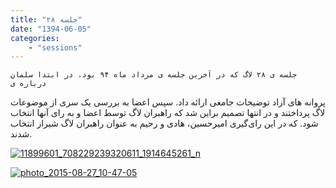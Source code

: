 ```yaml
---
title: "جلسه ۲۸"
date: "1394-06-05"
categories:
    - "sessions"
---
```

    جلسه ی ۲۸ لاگ که در آخرین جلسه ی مرداد ماه ۹۴ بود، در ابتدا سلمان درباره ی
پروانه های آزاد توضیحات جامعی ارائه داد. سپس اعضا به بررسی یک سری از موضوعات
لاگ پرداختند و در انتها تصمیم براین شد که راهبران لاگ توسط اعضا و به رای آنها
انتخاب شود. که در این رای‌گیری امیرحسین، هادی و رحیم به عنوان راهبران لاگ
شیراز انتخاب شدند.

[![11899601_708229239320611_1914645261_n](../../img/89fcfd2a-fdbb-11e6-86dd-a088b4d860141488289259.7149453.jpg)](img/89fcfd2a-fdbb-11e6-86dd-a088b4d860141488289259.7149453.jpg)

[![photo_2015-08-27_10-47-05](../../img/89fd00ae-fdbb-11e6-86dd-a088b4d860141488289259.7150145.jpg)](img/89fd00ae-fdbb-11e6-86dd-a088b4d860141488289259.7150145.jpg)
